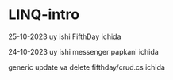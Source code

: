 # LINQ-intro
<p>
  25-10-2023 uy ishi FifthDay ichida
  
</p>
<p>
  24-10-2023 uy ishi messenger papkani ichida
</p>
<p>
  generic update va delete fifthday/crud.cs ichida
</p>
